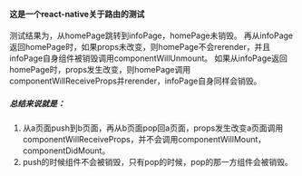#### 这是一个react-native关于路由的测试
测试结果为，从homePage跳转到infoPage，homePage未销毁。
再从infoPage返回homePage时，如果props未改变，则homePage不会rerender，并且infoPage自身组件被销毁调用componentWillUnmount。
如果从infoPage返回homePage时，props发生改变，则homePage调用componentWillReceiveProps并rerender，infoPage自身同样会销毁。

##### 总结来说就是：  
1. 从a页面push到b页面，再从b页面pop回a页面，props发生改变a页面调用componentWillReceiveProps，并不会调用componentWillMount，componentDidMount。
2. push的时候组件不会被销毁，只有pop的时候，pop的那一方组件会被销毁。
